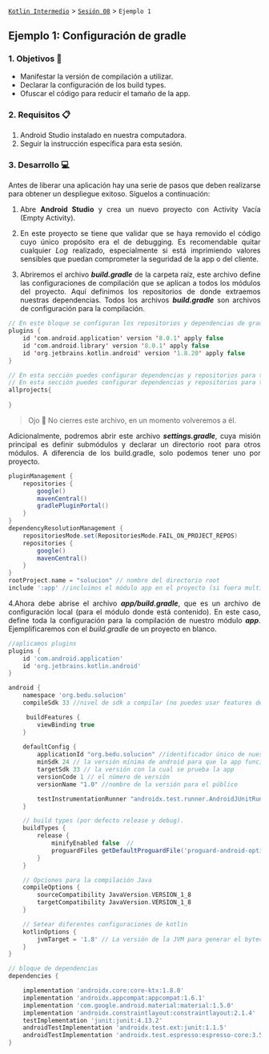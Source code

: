 [`Kotlin Intermedio`](../../Readme.md) > [`Sesión 08`](../Readme.md) > `Ejemplo 1`

## Ejemplo 1: Configuración de gradle

<div style="text-align: justify;">

### 1. Objetivos :dart:

- Manifestar la versión de compilación a utilizar.
- Declarar la configuración de los build types.
- Ofuscar el código para reducir el tamaño de la app.

### 2. Requisitos :clipboard:

1. Android Studio instalado en nuestra computadora.
2. Seguir la instrucción específica para esta sesión.

### 3. Desarrollo :computer:

Antes de liberar una aplicación hay una serie de pasos que deben realizarse para obtener un despliegue exitoso. Síguelos a continuación:

1. Abre __Android Studio__ y crea un nuevo proyecto con Activity Vacía (Empty Activity).

2. En este proyecto se tiene que validar que se haya removido el código cuyo único propósito era el de debugging. Es recomendable quitar cualquier _Log_ realizado, especialmente si está imprimiendo valores sensibles que puedan comprometer la seguridad de la app o del cliente.

3. Abriremos el archivo ___build.gradle___ de la carpeta raíz, este archivo define las configuraciones de compilación que se aplican a todos los módulos del proyecto. Aquí definimos los repositorios de donde extraemos nuestras dependencias. Todos los archivos ___build.gradle___ son archivos de configuración para la compilación.

```kotlin
// En este bloque se configuran los repositorios y dependencias de gradle
plugins {
    id 'com.android.application' version '8.0.1' apply false
    id 'com.android.library' version '8.0.1' apply false
    id 'org.jetbrains.kotlin.android' version '1.8.20' apply false
}

// En esta sección puedes configurar dependencias y repositorios para todos los módulos en tu aplicación, incluidos módulos externos
// En esta sección puedes configurar dependencias y repositorios para todos los módulos en tu aplicación, incluidos módulos externos
allprojects{
    
}
```

> Ojo 👀
No cierres este archivo, en un momento volveremos a él.



Adicionalmente, podremos abrir este archivo ___settings.gradle___, cuya misión principal es definir submódulos y declarar un directorio root para otros módulos. A diferencia de los build.gradle, solo podemos tener uno por proyecto.

```groovy
pluginManagement {
    repositories {
        google()
        mavenCentral()
        gradlePluginPortal()
    }
}
dependencyResolutionManagement {
    repositoriesMode.set(RepositoriesMode.FAIL_ON_PROJECT_REPOS)
    repositories {
        google()
        mavenCentral()
    }
}
rootProject.name = "solucion" // nombre del directorio root
include ':app' //incluímos el módulo app en el proyecto (si fuera multimodular, abajo incluímos los otros)

```

4.Ahora debe abrise el archivo ___app/build.gradle___, que es un archivo de configuración local (para el módulo donde está contenido). En este caso, define toda la configuración para la compilación de nuestro módulo ___app___. Ejemplificaremos con el _build.gradle_ de un proyecto en blanco.

```groovy
//aplicamos plugins
plugins {
    id 'com.android.application'
    id 'org.jetbrains.kotlin.android'
}

android {
    namespace 'org.bedu.solucion'
    compileSdk 33 //nivel de sdk a compilar (no puedes usar features de apis superiores)

     buildFeatures {
        viewBinding true
    }
 
    defaultConfig {
        applicationId "org.bedu.solucion" //identificador único de nuestra app para su publicación
        minSdk 24 // la versión mínima de android para que la app funcione
        targetSdk 33 // la versión con la cual se prueba la app
        versionCode 1 // el número de versión
        versionName "1.0" //nombre de la versión para el público

        testInstrumentationRunner "androidx.test.runner.AndroidJUnitRunner"
    }

    // build types (por defecto release y debug).
    buildTypes {
        release {
            minifyEnabled false  // 
            proguardFiles getDefaultProguardFile('proguard-android-optimize.txt'), 'proguard-rules.pro'
        }
    }

    // Opciones para la compilación Java
    compileOptions {
        sourceCompatibility JavaVersion.VERSION_1_8
        targetCompatibility JavaVersion.VERSION_1_8
    }

    // Setear diferentes configuraciones de kotlin
    kotlinOptions {
        jvmTarget = '1.8' // La versión de la JVM para generar el bytecode desde kotlin
    }
}

// bloque de dependencias
dependencies {

    implementation 'androidx.core:core-ktx:1.8.0'
    implementation 'androidx.appcompat:appcompat:1.6.1'
    implementation 'com.google.android.material:material:1.5.0'
    implementation 'androidx.constraintlayout:constraintlayout:2.1.4'
    testImplementation 'junit:junit:4.13.2'
    androidTestImplementation 'androidx.test.ext:junit:1.1.5'
    androidTestImplementation 'androidx.test.espresso:espresso-core:3.5.1'
}
```

<!-- Vamos a declarar algunas de las versiones en el ___build.gradle___ raíz, esto para que cada módulo pueda tener acceso a él y se eviten inconsistencias por versiones distintas entre módulos

```kotlin
plugins {...}

allprojects {...}

ext {
    minSdk rootProject.ext.minSdkVersion
    targetSdk rootProject.ext.targetSdkVersion

    coreKtxVersion = '1.10.1'
    constraintLayoutVersion = '2.1.4'
    materialVersion = '1.9.0'
    appCompatVersion = '1.6.1'
}
```

Ahora, a sustituir en ___app/build.gradle___

```kotlin
android {
    compileSdk rootProject.ext.compileSdkVersion
  
    buildFeatures {
        viewBinding true
    }

    defaultConfig {
        minSdkVersion rootProject.ext.minSdkVersion
        targetSdkVersion rootProject.ext.compileSdkVersion
 	...
    }
    ...
}

dependencies {
    implementation "androidx.core:core-ktx:${coreKtxVersion}"
    implementation "androidx.appcompat:appcompat:${appCompatVersion}"
    implementation "com.google.android.material:material:${materialVersion}"
    implementation "androidx.constraintlayout:constraintlayout:${minSdkVersion}"
    testImplementation 'junit:junit:4.13.2'
    androidTestImplementation 'androidx.test.ext:junit:1.1.5'
    androidTestImplementation 'androidx.test.espresso:espresso-core:3.5.1'
}
```

En _buildTypes->release_, habilitaremos la ofuscación y depuración del código cambiando el valor de ___minifyEnabled___ y ___shrinkResources___ a _true_. Esto sólo se recomienda antes de liberar la app ya que hace que el proceso de compilación sea más tardado, pero es necesario para garantizar que la aplicación funciona corretamente.

```kotlin
release {
        minifyEnabled true
        shrinkResources true
        proguardFiles getDefaultProguardFile('proguard-android-optimize.txt'), 'proguard-rules.pro'
    }
```




[`Anterior`](../Readme.md) | [`Siguiente`](../Ejemplo-02/Readme.md)




</div>
